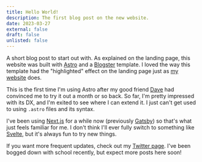 ```yaml
---
title: Hello World!
description: The first blog post on the new website.
date: 2023-03-27
external: false
draft: false
unlisted: false
---
```


A short blog post to start out with. As explained on the landing page, this website was built with [Astro](https://astro.build) and a [Blogster](https://github.com/flexdinesh/blogster) template. I loved the way this template had the "highlighted" effect on the landing page just as [my website](http://hunterparcells.com/) does.

This is the first time I'm using Astro after my good friend [Dave](https://paperdave.net) had convinced me to try it out a month or so back. So far, I'm pretty impressed with its DX, and I'm exited to see where I can extend it. I just can't get used to using `.astro` files and its syntax.

I've been using [Next.js](https://nextjs.org) for a while now (previously [Gatsby](https://www.gatsbyjs.com)) so that's what just feels familiar for me. I don't think I'll ever fully switch to something like [Svelte](https://svelte.dev), but it's always fun to try new things.

If you want more frequent updates, check out my [Twitter page](https://twitter.com/hunterparcells). I've been bogged down with school recently, but expect more posts here soon!
